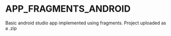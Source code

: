 # APP_FRAGMENTS_ANDROID
Basic android studio app implemented using fragments.
Project uploaded as a .zip
